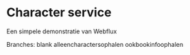 # Character service

Een simpele demonstratie van Webflux

Branches:
blank
alleencharactersophalen
ookbookinfoophalen
